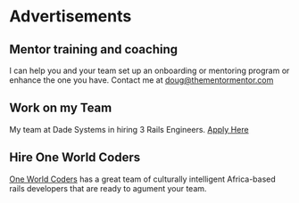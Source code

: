 # Advertisements

## Mentor training and coaching

I can help you and your team set up an onboarding or mentoring program or enhance the one you have.
Contact me at doug@thementormentor.com

## Work on my Team

My team at Dade Systems in hiring 3 Rails Engineers. [Apply Here](https://dadesystems.com/careers/senior-software-engineer/)

## Hire One World Coders

[One World Coders](https://www.oneworldcoders.com/) has a great team of culturally intelligent Africa-based rails developers that are ready to agument your team.
